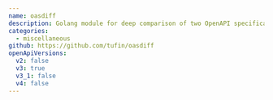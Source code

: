 ```yaml
---
name: oasdiff
description: Golang module for deep comparison of two OpenAPI specifications. Available also as a command-line.
categories:
  - miscellaneous
github: https://github.com/tufin/oasdiff
openApiVersions:
  v2: false
  v3: true
  v3_1: false
  v4: false
---
```

